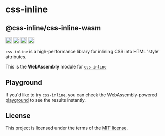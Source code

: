 # css-inline

## @css-inline/css-inline-wasm

[<img alt="build status" src="https://img.shields.io/github/actions/workflow/status/Stranger6667/css-inline/build.yml?style=flat-square&labelColor=555555&logo=github" height="20">](https://github.com/Stranger6667/css-inline/actions/workflows/build.yml)
[<img alt="npm" src="https://img.shields.io/npm/v/@css-inline/css-inline-wasm.svg?style=flat-square" height="20">](https://www.npmjs.com/package/@css-inline/css-inline-wasm)
[<img alt="codecov.io" src="https://img.shields.io/codecov/c/gh/Stranger6667/css-inline?logo=codecov&style=flat-square&token=tOzvV4kDY0" height="20">](https://app.codecov.io/github/Stranger6667/css-inline)
[<img alt="gitter" src="https://img.shields.io/gitter/room/Stranger6667/css-inline?style=flat-square" height="20">](https://gitter.im/Stranger6667/css-inline)

`css-inline` is a high-performance library for inlining CSS into HTML 'style' attributes.

This is the **WebAssembly** module for [`css-inline`](https://github.com/Stranger6667/css-inline)

## Playground

If you'd like to try `css-inline`, you can check the WebAssembly-powered [playground](https://css-inline.org/) to see the results instantly.

## License

This project is licensed under the terms of the [MIT license](https://opensource.org/licenses/MIT).
